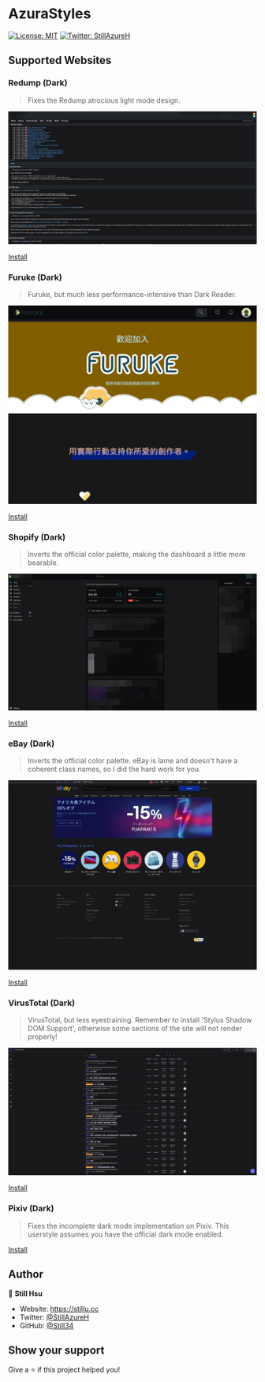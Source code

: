 # AzuraStyles

[![License: MIT](https://img.shields.io/badge/License-MIT-yellow.svg)](/LICENSE)
[![Twitter: StillAzureH](https://img.shields.io/twitter/follow/StillAzureH.svg?style=social)](https://twitter.com/StillAzureH)

## Supported Websites

### Redump (Dark)

> Fixes the Redump atrocious light mode design.

![Preview](resources/dark-redump.png)

[Install](https://github.com/Still34/azura-styles/raw/master/styles/DarkRedump.user.css)

### Furuke (Dark)

> Furuke, but much less performance-intensive than Dark Reader.

![Preview](resources/dark-Furuke.png)

[Install](https://github.com/Still34/azura-styles/raw/master/styles/DarkFuruke.user.css)

### Shopify (Dark)

> Inverts the official color palette, making the dashboard a little more bearable.

![Preview](resources/dark-shopify.png)

[Install](https://github.com/Still34/azura-styles/raw/master/styles/DarkShopify.user.css)

### eBay (Dark)

> Inverts the official color palette. eBay is lame and doesn't have a coherent class names, so I did the hard work for you.

![Preview](resources/dark-ebay.png)

[Install](https://github.com/Still34/azura-styles/raw/master/styles/DarkEbay.user.css)

### VirusTotal (Dark)

> VirusTotal, but less eyestraining. Remember to install 'Stylus Shadow DOM Support', otherwise some sections of the site will not render properly!

![Preview](resources/dark-virustotal.png)

[Install](https://github.com/Still34/azura-styles/raw/master/styles/DarkVirusTotal.user.css)

### Pixiv (Dark)

> Fixes the incomplete dark mode implementation on Pixiv. This userstyle assumes you have the official dark mode enabled.

[Install](https://github.com/Still34/azura-styles/raw/master/styles/DarkPixiv.user.css)

## Author

👤 **Still Hsu**

- Website: <https://stillu.cc>
- Twitter: [@StillAzureH](https://twitter.com/StillAzureH)
- GitHub: [@Still34](https://github.com/Still34)

## Show your support

Give a ⭐️ if this project helped you!
